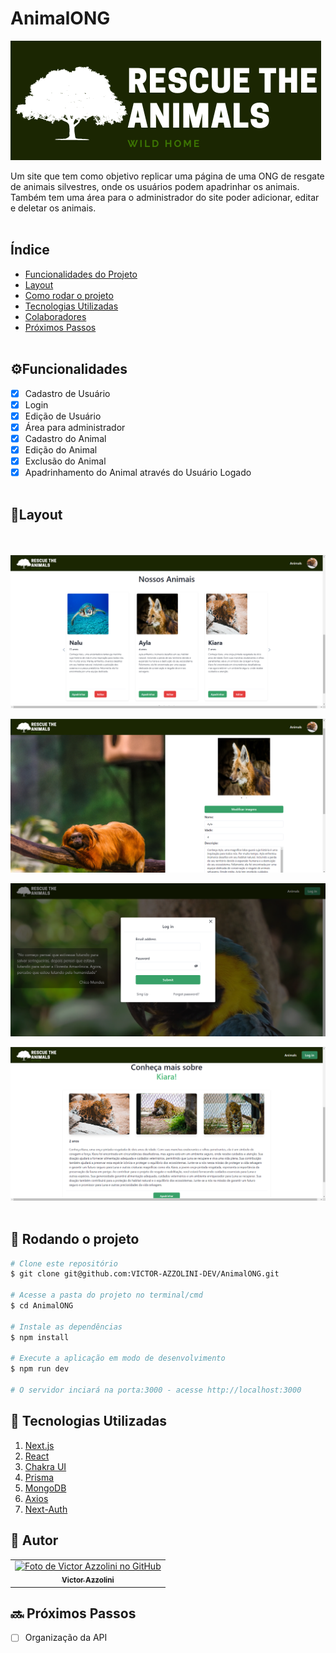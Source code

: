 # AnimalONG
 ![RescuteAnimals](public/LOGOTIPO.png)

Um site que tem como objetivo replicar uma página de uma ONG de resgate de animais silvestres, onde os usuários podem apadrinhar os animais. Também tem uma área para o administrador do site poder adicionar, editar e deletar os animais.
<br><br/>
## Índice

- <a href=#funcionalidades>Funcionalidades do Projeto</a>
- <a href=#layout>Layout</a>
- <a href=#rodar>Como rodar o projeto</a>
- <a href=#tecnologias>Tecnologias Utilizadas</a>
- <a href=#autores>Colaboradores</a>
- <a href=#passos>Próximos Passos</a>
<br><br/>
## ⚙️Funcionalidades 

- [x] Cadastro de Usuário
- [x] Login
- [x] Edição de Usuário
- [x] Área para administrador 
- [x] Cadastro do Animal
- [x] Edição do Animal
- [x] Exclusão do Animal
- [x] Apadrinhamento do Animal através do Usuário Logado
<br><br/>
## 🎨Layout
<br><br/>
![tela_de_animais_cadastrados](public/Screenshot%202023-06-06%20103809.png)

![tela_de_edição_animal](/public/Screenshot%202023-06-06%20104124.png)

![tela_de_login](/public/Screenshot%202023-06-06%20104208.png)

![tela_de_informações_do_animal](/public/Screenshot%202023-06-06%20104317.png)
<br><br/>

## 🚀 Rodando o projeto

``` bash
# Clone este repositório
$ git clone git@github.com:VICTOR-AZZOLINI-DEV/AnimalONG.git

# Acesse a pasta do projeto no terminal/cmd
$ cd AnimalONG

# Instale as dependências
$ npm install

# Execute a aplicação em modo de desenvolvimento
$ npm run dev

# O servidor inciará na porta:3000 - acesse http://localhost:3000 

```

## 🔧 Tecnologias Utilizadas

1. [Next.js](https://nextjs.org/)
2. [React](https://react.dev/)
3. [Chakra UI](https://chakra-ui.com/)
4. [Prisma](https://www.prisma.io/)
5. [MongoDB](https://www.mongodb.com/)
6. [Axios](https://axios-http.com/ptbr/docs/intro)
7. [Next-Auth](https://next-auth.js.org/)

## 🦸 Autor

<table>
  <tr>
    <td align="center">
      <a href="https://github.com/VICTOR-AZZOLINI-DEV">
        <img src="https://avatars.githubusercontent.com/u/99159163?s=400&u=adc29088e0a153612e4c44ed0e633ad1cfb8f5ae&v=4" width="100px;" alt="Foto de Victor Azzolini no GitHub"/><br>
        <sub>
          <b>Victor Azzolini</b>
        </sub>
      </a>
    </td>
  </tr>
</table>


## 🔜 Próximos Passos

- [ ] Organização da API  

